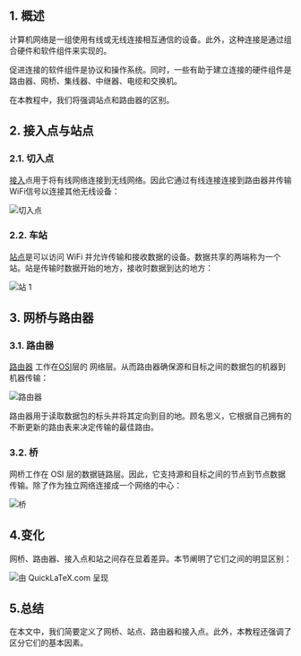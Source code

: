 ## 1. 概述

计算机网络是一组使用有线或无线连接相互通信的设备。此外，这种连接是通过组合硬件和软件组件来实现的。

促进连接的软件组件是协议和操作系统。同时，一些有助于建立连接的硬件组件是路由器、网桥、集线器、中继器、电缆和交换机。

在本教程中，我们将强调站点和路由器的区别。

## 2. 接入点与站点

### 2.1. 切入点

[接入](https://www.cisco.com/c/en/us/td/docs/wireless/controller/7-4/configuration/guides/consolidated/b_cg74_CONSOLIDATED/b_cg74_CONSOLIDATED_chapter_01101000.html)点用于将有线网络连接到无线网络。因此它通过有线连接连接到路由器并传输WiFi信号以连接其他无线设备：

![切入点](https://www.baeldung.com/wp-content/uploads/sites/4/2021/06/access-point-1024x361.png)

### 2.2. 车站

[站点](https://www.baeldung.com/cs/client-vs-server-terminology)是可以访问 WiFi 并允许传输和接收数据的设备。数据共享的两端称为一个站。站是传输时数据开始的地方，接收时数据到达的地方：

![站 1](https://www.baeldung.com/wp-content/uploads/sites/4/2021/06/station-1-1024x429.png)

## 3. 网桥与路由器

### 3.1. 路由器

[路由器](https://www.comparitech.com/net-admin/routing-protocol-types-guide/) 工作在[OSI](https://www.baeldung.com/cs/osi-model)层的 网络层。从而路由器确保源和目标之间的数据包的机器到机器传输：

![路由器](https://www.baeldung.com/wp-content/uploads/sites/4/2021/06/router.png)

路由器用于读取数据包的标头并将其定向到目的地。顾名思义，它根据自己拥有的不断更新的路由表来决定传输的最佳路由。

### 3.2. 桥

网桥工作在 OSI 层的数据链路层。因此，它支持源和目标之间的节点到节点数据传输。除了作为独立网络连接成一个网络的中心：

![桥](https://www.baeldung.com/wp-content/uploads/sites/4/2021/06/bridge-1024x417.png)

## 4.变化

网桥、路由器、接入点和站之间存在显着差异。本节阐明了它们之间的明显区别：

![由 QuickLaTeX.com 呈现](https://www.baeldung.com/wp-content/ql-cache/quicklatex.com-5e8842875737f69ecbafde57807a38df_l3.svg)

## 5.总结

在本文中，我们简要定义了网桥、站点、路由器和接入点。此外，本教程还强调了区分它们的基本因素。